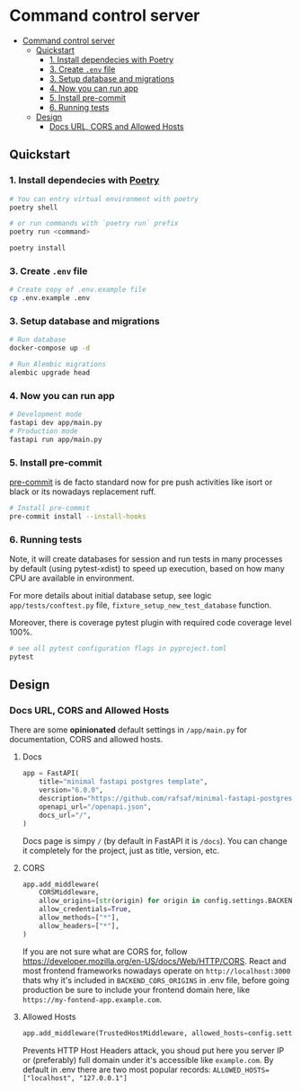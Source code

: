 # Command control server

- [Command control server](#command-control-server)
  - [Quickstart](#quickstart)
    - [1. Install dependecies with Poetry](#1-install-dependecies-with-poetry)
    - [3. Create `.env` file](#3-create-env-file)
    - [3. Setup database and migrations](#3-setup-database-and-migrations)
    - [4. Now you can run app](#4-now-you-can-run-app)
    - [5. Install pre-commit](#5-install-pre-commit)
    - [6. Running tests](#6-running-tests)
  - [Design](#design)
    - [Docs URL, CORS and Allowed Hosts](#docs-url-cors-and-allowed-hosts)

## Quickstart

### 1. Install dependecies with [Poetry](https://python-poetry.org/docs/)

```bash
# You can entry virtual environment with poetry 
poetry shell

# or run commands with `poetry run` prefix
poetry run <command>
```

```bash
poetry install
```

### 3. Create `.env` file

```bash
# Create copy of .env.example file
cp .env.example .env
```

### 3. Setup database and migrations

```bash
# Run database
docker-compose up -d

# Run Alembic migrations
alembic upgrade head
```

### 4. Now you can run app

```bash
# Development mode
fastapi dev app/main.py
# Production mode
fastapi run app/main.py
```

### 5. Install pre-commit

[pre-commit](https://pre-commit.com/) is de facto standard now for pre push activities like isort or black or its nowadays replacement ruff.

```bash
# Install pre-commit
pre-commit install --install-hooks
```

### 6. Running tests

Note, it will create databases for session and run tests in many processes by default (using pytest-xdist) to speed up execution, based on how many CPU are available in environment.

For more details about initial database setup, see logic `app/tests/conftest.py` file, `fixture_setup_new_test_database` function.

Moreover, there is coverage pytest plugin with required code coverage level 100%.

```bash
# see all pytest configuration flags in pyproject.toml
pytest
```

## Design

### Docs URL, CORS and Allowed Hosts

There are some **opinionated** default settings in `/app/main.py` for documentation, CORS and allowed hosts.

1. Docs

    ```python
    app = FastAPI(
        title="minimal fastapi postgres template",
        version="6.0.0",
        description="https://github.com/rafsaf/minimal-fastapi-postgres-template",
        openapi_url="/openapi.json",
        docs_url="/",
    )
    ```

   Docs page is simpy `/` (by default in FastAPI it is `/docs`). You can change it completely for the project, just as title, version, etc.

2. CORS

    ```python
    app.add_middleware(
        CORSMiddleware,
        allow_origins=[str(origin) for origin in config.settings.BACKEND_CORS_ORIGINS],
        allow_credentials=True,
        allow_methods=["*"],
        allow_headers=["*"],
    )
    ```

   If you are not sure what are CORS for, follow https://developer.mozilla.org/en-US/docs/Web/HTTP/CORS. React and most frontend frameworks nowadays operate on `http://localhost:3000` thats why it's included in `BACKEND_CORS_ORIGINS` in .env file, before going production be sure to include your frontend domain here, like `https://my-fontend-app.example.com`.

3. Allowed Hosts

   ```python
   app.add_middleware(TrustedHostMiddleware, allowed_hosts=config.settings.ALLOWED_HOSTS)
   ```

   Prevents HTTP Host Headers attack, you shoud put here you server IP or (preferably) full domain under it's accessible like `example.com`. By default in .env there are two most popular records: `ALLOWED_HOSTS=["localhost", "127.0.0.1"]`
